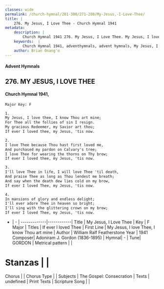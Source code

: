 ```yaml
---
classes: wide
permalink: /church-hymnal/201-300/271-280/My-Jesus,-I-Love-Thee/
title: |
    276. My Jesus, I Love Thee - Church Hymnal 1941
metadata:
    description: |
        Church Hymnal 1941 276. My Jesus, I Love Thee. My Jesus, I love thee, I know Thou art mine;  For Thee all the follies of sin I resign.  My gracious Redeemer, my Savior art thou;  If ever I loved thee, my Jesus, 'tis now. 
    keywords:  |
        Church Hymnal 1941, adventhymnals, advent hymnals, My Jesus, I Love Thee, My Jesus, I love Thee, I know Thou art mine. If ever I loved Thee
    author: Brian Onang'o
---
```


#### Advent Hymnals
## 276. MY JESUS, I LOVE THEE
####  Church Hymnal 1941,

```txt
Major Key: F

1.
My Jesus, I love thee, I know Thou art mine; 
For Thee all the follies of sin I resign. 
My gracious Redeemer, my Savior art thou; 
If ever I loved thee, my Jesus, 'tis now.

2.
I love Thee because Thou hast first loved me, 
And purchased my pardon on Calvary's tree;
I love Thee for wearing the thorns on Thy brow; 
If ever I loved thee, my Jesus, 'tis now.

3.
I'll love Thee in life, I will love Thee 'til death,
And praise Thee as long as Thou lendest me breath;
And say when the death dew lies cold on my brow,
If ever I loved Thee, my Jesus, 'tis now.

4.
In mansions of glory and endless delight; 
I'll ever adore Thee in heaven so bright;
I'll sing with the glittering crown on my brow;
If ever I loved Thee, my Jesus, 'tis now.

```

- |   -  |
-------------|------------|
Title | My Jesus, I Love Thee |
Key | F Major |
Titles | If ever I loved Thee |
First Line | My Jesus, I love Thee, I know Thou art mine |
Author | William Ralf Featherstone
Year | 1941
Composer| Adoniram J. Gordon (1836-1895) |
Hymnal|  - |
Tune| GORDON |
Metrical pattern | |
# Stanzas |  |
Chorus |  |
Chorus Type |  |
Subjects | The Gospel: Consecration |
Texts | undefined |
Print Texts | 
Scripture Song |  |
    
